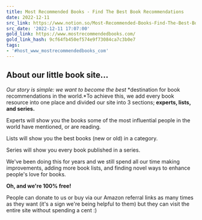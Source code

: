 ```yaml
---
title: Most Recommended Books - Find The Best Book Recommendations
date: 2022-12-11
src_link: https://www.notion.so/Most-Recommended-Books-Find-The-Best-Book-Recommendations-b0da2ae8cbd4447aa6b02d35312b591a
src_date: '2022-12-11 17:07:00'
gold_link: https://www.mostrecommendedbooks.com/
gold_link_hash: 9cf64fb450ef574e9f73084ca7c3b0e7
tags:
- '#host_www_mostrecommendedbooks_com'
---
```


About our little book site...
-----------------------------

*Our story is simple: we want to become the best*  *destination for book recommendations in the world.*To achieve this, we add every book resource into one place and divided our site into 3 sections; **experts, lists, and series.**

Experts will show you the books some of the most influential people in the world have mentioned, or are reading.

Lists will show you the best books (new or old) in a category.

Series will show you every book published in a series.

We've been doing this for years and we still spend all our time making improvements, adding more book lists, and finding novel ways to enhance people's love for books.

  
  
**Oh, and we're 100% free!**  


People can donate to us or buy via our Amazon referral links as many times as they want (it's a sign we're being helpful to them) but they can visit the entire site without spending a cent :)